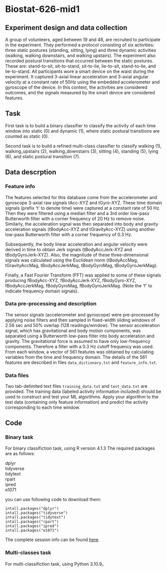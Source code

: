 # Biostat-626-mid1

## Experiment design and data collection

A group of volunteers, aged between 19 and 48, are recruited to participate in the experiment. They performed a protocol consisting of six activities: three static postures (standing, sitting, lying) and three dynamic activities (walking, walking downstairs, and walking upstairs). The experiment also recorded postural transitions that occurred between the static postures. These are: stand-to-sit, sit-to-stand, sit-to-lie, lie-to-sit, stand-to-lie, and lie-to-stand. All participants wore a smart device on the waist during the experiment. It captured 3-axial linear acceleration and 3-axial angular velocity at a constant rate of 50Hz using the embedded accelerometer and gyroscope of the device. In this context, the activities are considered outcomes, and the signals measured by the smart device are considered features. 

## Task 
First task is to build a binary classifier to classify the activity of each time window into static (0) and dynamic (1), where static postural transitions are counted as static (0).

Second task is to build a refined multi-class classifier to classify walking (1), walking_upstairs (2), walking_downstairs (3), sitting (4), standing (5), lying (6), and static postural transition (7).

## Data descrption

### Feature info
The features selected for this database come from the accelerometer and gyroscope 3-axial raw signals tAcc-XYZ and tGyro-XYZ. These time domain signals (prefix 't' to denote time) were captured at a constant rate of 50 Hz. Then they were filtered using a median filter and a 3rd order low-pass Butterworth filter with a corner frequency of 20 Hz to remove noise. Similarly, the acceleration signal was then separated into body and gravity acceleration signals (tBodyAcc-XYZ and tGravityAcc-XYZ) using another low-pass Butterworth filter with a corner frequency of 0.3 Hz. 

Subsequently, the body linear acceleration and angular velocity were derived in time to obtain Jerk signals (tBodyAccJerk-XYZ and tBodyGyroJerk-XYZ). Also, the magnitude of these three-dimensional signals was calculated using the Euclidean norm (tBodyAccMag, tGravityAccMag, tBodyAccJerkMag, tBodyGyroMag, tBodyGyroJerkMag). 

Finally, a Fast Fourier Transform (FFT) was applied to some of these signals producing fBodyAcc-XYZ, fBodyAccJerk-XYZ, fBodyGyro-XYZ, fBodyAccJerkMag, fBodyGyroMag, fBodyGyroJerkMag. (Note the 'f' to indicate frequency domain signals). 

### Data pre-processing and description

The sensor signals (accelerometer and gyroscope) were pre-processed by applying noise filters and then sampled in fixed-width sliding windows of 2.56 sec and 50% overlap (128 readings/window). The sensor acceleration signal, which has gravitational and body motion components, was separated using a Butterworth low-pass filter into body acceleration and gravity. The gravitational force is assumed to have only low-frequency components. Therefore a filter with a 0.3 Hz cutoff frequency was used. From each window, a vector of 561 features was obtained by calculating variables from the time and frequency domain. The details of the 561 features are described in files ``data_dictionary.txt`` and ``feature_info.txt``.

### Data files 

Two tab-delimited text files ```training_data.txt``` and ```test_data.txt``` are provided. The training data (labeled activity information included) should be used to construct and test your ML algorithms. Apply your algorithm to the test data (containing only feature information) and predict the activity corresponding to each time window.

## Code 

### Binary task
For binary classifiction task, using R version 4.1.3
The required packages are as follows:

dplyr  
tidyverse   
tidytext  
rpart  
ipred  
e1071  

you can use following code to download them:

```
intall.packages("dplyr")
intall.packages("tidyverse")
intall.packages("tidytext")
intall.packages("rpart")
intall.packages("ipred")
intall.packages("e1071")
```
The complete session info can be found [here]().

### Multi-classes task
For multi-classifiction task, using Python 3.10.9。

